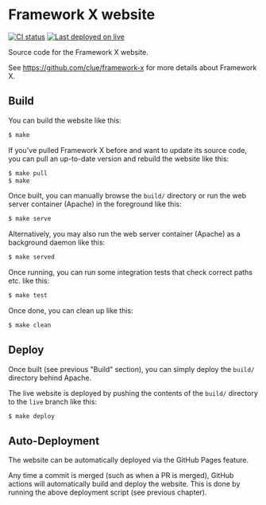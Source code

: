 # Framework X website

[![CI status](https://github.com/clue/framework-x-website/workflows/Deploy/badge.svg)](https://github.com/clue/framework-x-website/actions)
[![Last deployed on `live`](https://img.shields.io/github/last-commit/clue/framework-x-website/live?label=last%20deployed&logo=github)](https://github.com/clue/framework-x-website/tree/live)

Source code for the Framework X website.

See https://github.com/clue/framework-x for more details about Framework X.

## Build

You can build the website like this:

```bash
$ make
```

If you've pulled Framework X before and want to update its source code, you can
pull an up-to-date version and rebuild the website like this:

```bash
$ make pull
$ make
```

Once built, you can manually browse the `build/` directory or run the web server
container (Apache) in the foreground like this:

```bash
$ make serve
```

Alternatively, you may also run the web server container (Apache) as a
background daemon like this:

```bash
$ make served
```

Once running, you can run some integration tests that check correct paths etc.
like this:

```bash
$ make test
```

Once done, you can clean up like this:

```bash
$ make clean
```

## Deploy

Once built (see previous "Build" section), you can simply deploy the `build/`
directory behind Apache.

The live website is deployed by pushing the contents of the `build/` directory to
the `live` branch like this:

```bash
$ make deploy
```

## Auto-Deployment

The website can be automatically deployed via the GitHub Pages feature.

Any time a commit is merged (such as when a PR is merged), GitHub actions will
automatically build and deploy the website. This is done by running the above
deployment script (see previous chapter).
